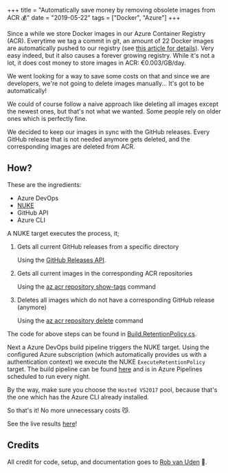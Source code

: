 +++
title = "Automatically save money by removing obsolete images from ACR 💰"
date = "2019-05-22"
tags = ["Docker", "Azure"]
+++
 
Since a while we store Docker images in our Azure Container Registry (ACR). Everytime we tag a commit in git, an amount of 22 Docker images are automatically pushed to our registry (see [this article for details](../build_using_azuredevops)). Very easy indeed, but it also causes a forever growing registry. 
While it's not a lot, it does cost money to store images in ACR: €0.003/GB/day.
<!--more-->
We went looking for a way to save some costs on that and since we are developers, we're not going to delete images manually… It's got to be automatically!
 
We could of course follow a naive approach like deleting all images except the newest ones, but that's not what we wanted. Some people rely on older ones which is perfectly fine. 
 
We decided to keep our images in sync with the GitHub releases. Every GitHub release that is not needed anymore gets deleted, and the corresponding images are deleted from ACR.
 
## How?
These are the ingredients:

- Azure DevOps
- [NUKE](http://www.nuke.build)
- GitHub API
- Azure CLI
 
A NUKE target executes the process, it;

1.	Gets all current GitHub releases from a specific directory

    Using the [GitHub Releases API](https://developer.github.com/v3/repos/releases/#list-releases-for-a-repository).

2.	Gets all current images in the corresponding ACR repositories

    Using the [az acr repository show-tags](https://docs.microsoft.com/en-us/cli/azure/acr/repository?view=azure-cli-latest#az-acr-repository-show-tags) command

3.	Deletes all images which do not have a corresponding GitHub release (anymore)

    Using the [az acr repository delete](https://docs.microsoft.com/en-us/cli/azure/acr/repository?view=azure-cli-latest#az-acr-repository-delete) command

The code for above steps can be found in [Build.RetentionPolicy.cs](https://github.com/avivasolutionsnl/sitecore-docker/blob/master/build/Build.RetentionPolicy.cs).

Next a Azure DevOps build pipeline triggers the NUKE target. Using the configured Azure subscription (which automatically provides us with a authentication context) we execute the NUKE `ExecuteRetentionPolicy` target.
The build pipeline can be found [here](https://github.com/avivasolutionsnl/sitecore-docker/blob/master/execute-retention-policy.yml) and is in Azure Pipelines scheduled to run every night.
 
By the way, make sure you choose the `Hosted VS2017` pool, because that's the one which has the Azure CLI already installed.
 
So that's it! No more unnecessary costs 😼.

See the live results [here](https://dev.azure.com/avivasolutions-public/sitecore-docker/_build?definitionId=3)!

## Credits
All credit for code, setup, and documentation goes to [Rob van Uden](https://www.linkedin.com/in/robvanu/) 👏.